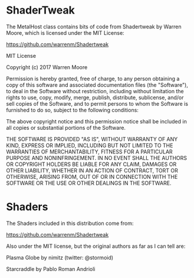 # ShaderTweak

The MetalHost class contains bits of code from Shadertweak by Warren Moore,
which is licensed under the MIT License:

https://github.com/warrenm/Shadertweak

MIT License

Copyright (c) 2017 Warren Moore

Permission is hereby granted, free of charge, to any person obtaining a copy
of this software and associated documentation files (the "Software"), to deal
in the Software without restriction, including without limitation the rights
to use, copy, modify, merge, publish, distribute, sublicense, and/or sell
copies of the Software, and to permit persons to whom the Software is
furnished to do so, subject to the following conditions:

The above copyright notice and this permission notice shall be included in all
copies or substantial portions of the Software.

THE SOFTWARE IS PROVIDED "AS IS", WITHOUT WARRANTY OF ANY KIND, EXPRESS OR
IMPLIED, INCLUDING BUT NOT LIMITED TO THE WARRANTIES OF MERCHANTABILITY,
FITNESS FOR A PARTICULAR PURPOSE AND NONINFRINGEMENT. IN NO EVENT SHALL THE
AUTHORS OR COPYRIGHT HOLDERS BE LIABLE FOR ANY CLAIM, DAMAGES OR OTHER
LIABILITY, WHETHER IN AN ACTION OF CONTRACT, TORT OR OTHERWISE, ARISING FROM,
OUT OF OR IN CONNECTION WITH THE SOFTWARE OR THE USE OR OTHER DEALINGS IN THE
SOFTWARE.

# Shaders

The Shaders included in this distribution come from:

https://github.com/warrenm/Shadertweak

Also under the MIT license, but the original authors as far as I can tell
are:

Plasma Globe by nimitz (twitter: @stormoid)

Starcraddle by Pablo Roman Andrioli


